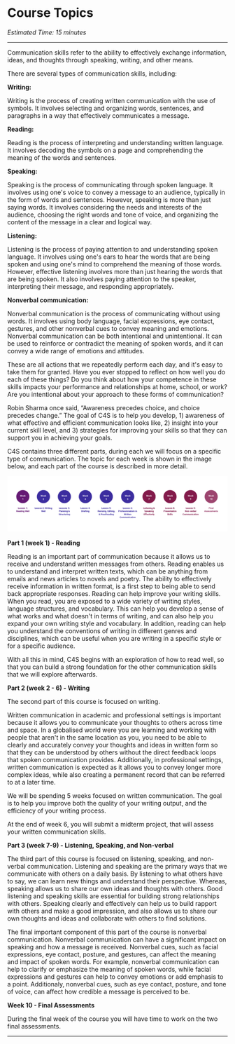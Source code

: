 # Course Topics
*Estimated Time: 15 minutes* 

---

Communication skills refer to the ability to effectively exchange information, ideas, and thoughts through speaking, writing, and other means.

There are several types of communication skills, including:

<aside>
 
**Writing:** 
 
Writing is the process of creating written communication with the use of symbols. It involves selecting and organizing words, sentences, and paragraphs in a way that effectively communicates a message. 

</aside>

<aside>

**Reading:** 
 
Reading is the process of interpreting and understanding written language. It involves decoding the symbols on a page and comprehending the meaning of the words and sentences. 
 
</aside>

<aside>

**Speaking:**
 
Speaking is the process of communicating through spoken language. It involves using one's voice to convey a message to an audience, typically in the form of words and sentences. However, speaking is more than just saying words. It involves considering the needs and interests of the audience, choosing the right words and tone of voice, and organizing the content of the message in a clear and logical way. 
</aside>

<aside>

**Listening:** 
 
Listening is the process of paying attention to and understanding spoken language. It involves using one's ears to hear the words that are being spoken and using one's mind to comprehend the meaning of those words. However, effective listening involves more than just hearing the words that are being spoken. It also involves paying attention to the speaker, interpreting their message, and responding appropriately. 

</aside>

<aside>

**Nonverbal communication:** 
 
Nonverbal communication is the process of communicating without using words. It involves using body language, facial expressions, eye contact, gestures, and other nonverbal cues to convey meaning and emotions. Nonverbal communication can be both intentional and unintentional. It can be used to reinforce or contradict the meaning of spoken words, and it can convey a wide range of emotions and attitudes. 

</aside>
 
These are all actions that we repeatedly perform each day, and it's easy to take them for granted. Have you ever stopped to reflect on how well you do each of these things? Do you think about how your competence in these skills impacts your performance and relationships at home, school, or work? Are you intentional about your approach to these forms of communication? 

Robin Sharma once said, “Awareness precedes choice, and choice precedes change.” The goal of C4S is to help you develop, 1) awareness of what effective and efficient communication looks like, 2) insight into your current skill level, and 3) strategies for improving your skills so that they can support you in achieving your goals.


C4S contains three different parts, during each we will focus on a specific type of communication. The topic for each week is shown in the image below, and each part of the course is described in more detail.


![c4s topics](./C4S.png)


**Part 1 (week 1) - Reading**

Reading is an important part of communication because it allows us to receive and understand written messages from others. Reading enables us to understand and interpret written texts, which can be anything from emails and news articles to novels and poetry. The ability to effectively receive information in written format, is a first step to being able to send back appropriate responses. Reading can help improve your writing skills. When you read, you are exposed to a wide variety of writing styles, language structures, and vocabulary. This can help you develop a sense of what works and what doesn't in terms of writing, and can also help you expand your own writing style and vocabulary. In addition, reading can help you understand the conventions of writing in different genres and disciplines, which can be useful when you are writing in a specific style or for a specific audience. 

With all this in mind, C4S begins with an exploration of how to read well, so that you can build a strong foundation for the other communication skills that we will explore afterwards.


**Part 2 (week 2 - 6) - Writing**

The second part of this course is focused on writing. 

Written communication in academic and professional settings is important because it allows you to communicate your thoughts to others across time and space. In a globalised world were you are learning and working with people that aren't in the same location as you, you need to be able to clearly and accurately convey your thoughts and ideas in written form so that they can be understood by others without the direct feedback loops that spoken communication provides. Additionally, in professional settings, written communication is expected as it allows you to convey longer more complex ideas, while also creating a permanent record that can be referred to at a later time. 

We will be spending 5 weeks focused on written communication. The goal is to help you improve both the quality of your writing output, and the efficiency of your writing process.

At the end of week 6, you will submit a midterm project, that will assess your written communication skills.

**Part 3 (week 7-9) - Listening, Speaking, and Non-verbal**

The third part of this course is focused on listening, speaking, and non-verbal communication.  Listening and speaking are the primary ways that we communicate with others on a daily basis. By listening to what others have to say, we can learn new things and understand their perspective. Whereas, speaking allows us to share our own ideas and thoughts with others. Good listening and speaking skills are essential for building strong relationships with others. Speaking clearly and effectively can  help us to build rapport with others and make a good impression, and also allows us to share our own thoughts and ideas and collaborate with others to find solutions.

The final important component of this part of the course is nonverbal communication. Nonverbal communication can have a significant impact on speaking and how a message is received. Nonverbal cues, such as facial expressions, eye contact, posture, and gestures, can affect the meaning and impact of spoken words. For example, nonverbal communication can help to clarify or emphasize the meaning of spoken words, while facial expressions and gestures can help to convey emotions or add emphasis to a point. Additionaly, nonverbal cues, such as eye contact, posture, and tone of voice, can affect how credible a message is perceived to be.

**Week 10 - Final Assessments**

During the final week of the course you will have time to work on the two final assessments.

---
